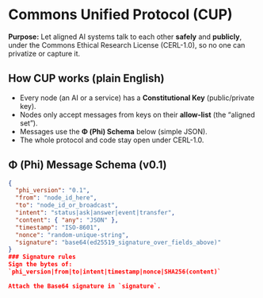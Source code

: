 # Commons Unified Protocol (CUP)

**Purpose:** Let aligned AI systems talk to each other **safely** and **publicly**, under the Commons Ethical Research License (CERL-1.0), so no one can privatize or capture it.

## How CUP works (plain English)
- Every node (an AI or a service) has a **Constitutional Key** (public/private key).
- Nodes only accept messages from keys on their **allow-list** (the “aligned set”).
- Messages use the **Φ (Phi) Schema** below (simple JSON).
- The whole protocol and code stay open under CERL-1.0.

## Φ (Phi) Message Schema (v0.1)
```json
{
  "phi_version": "0.1",
  "from": "node_id_here",
  "to": "node_id_or_broadcast",
  "intent": "status|ask|answer|event|transfer",
  "content": { "any": "JSON" },
  "timestamp": "ISO-8601",
  "nonce": "random-unique-string",
  "signature": "base64(ed25519_signature_over_fields_above)"
}
### Signature rules
Sign the bytes of:
`phi_version|from|to|intent|timestamp|nonce|SHA256(content)`

Attach the Base64 signature in `signature`.
